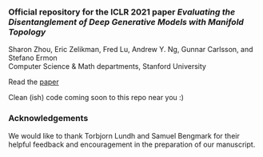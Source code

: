 ### Official repository for the ICLR 2021 paper _Evaluating the Disentanglement of Deep Generative Models with Manifold Topology_ 
Sharon Zhou, Eric Zelikman, Fred Lu, Andrew Y. Ng, Gunnar Carlsson, and Stefano Ermon <br>
Computer Science & Math departments, Stanford University

Read the [paper](https://arxiv.org/abs/2006.03680)

Clean (ish) code coming soon to this repo near you :)

### Acknowledgements
We would like to thank Torbjorn Lundh and Samuel Bengmark for their helpful feedback and encouragement in the preparation of our manuscript.
